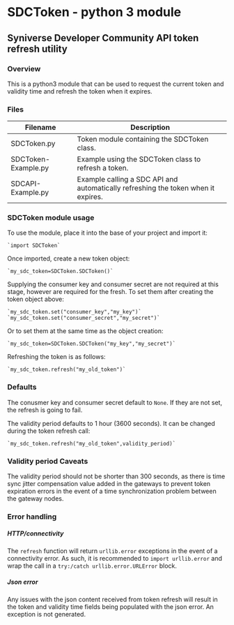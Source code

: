 # SDCToken - python 3 module

## Syniverse Developer Community API token refresh utility

### Overview
This is a python3 module that can be used to request the current token and validity time
and refresh the token when it expires.

### Files

|Filename           |Description                                        |
|-------------------|---------------------------------------------------|
|SDCToken.py        |Token module containing the SDCToken class.        |
|SDCToken-Example.py|Example using the SDCToken class to refresh a token.|
|SDCAPI-Example.py  |Example calling a SDC API and automatically refreshing the token when it expires.|

### SDCToken module usage

To use the module, place it into the base of your project and import it:

	`import SDCToken`

Once imported, create a new token object:

	`my_sdc_token=SDCToken.SDCToken()`

Supplying the consumer key and consumer secret are not required at this stage, however are required
for the fresh.  To set them after creating the token object above:

	`my_sdc_token.set("consumer_key","my_key")`
	`my_sdc_token.set("consumer_secret","my_secret")`

Or to set them at the same time as the object creation:

	`my_sdc_token=SDCToken.SDCToken("my_key","my_secret")`


Refreshing the token is as follows:

	`my_sdc_token.refresh("my_old_token")`


### Defaults

The conusmer key and consumer secret default to `None`.  If they are not set, the refresh is going to fail.

The validity period defaults to 1 hour (3600 seconds).  It can be changed during the token refresh call:

	`my_sdc_token.refresh("my_old_token",validity_period)`
    

### Validity period Caveats

The validity period should not be shorter than 300 seconds, as there is time sync jitter compensation value added in the gateways to prevent token expiration errors in the event of a time 
synchronization problem between the gateway nodes.

### Error handling

##### HTTP/connectivity

The `refresh` function will return `urllib.error` exceptions in the event of a connectivity error.  As such, it is recommended to `import urllib.error` and wrap the call in a `try:/catch urllib.error.URLError` block.

##### Json error

Any issues with the json content received from token refresh will result in the token and validity time fields being populated with the json error.   An exception is not generated.


